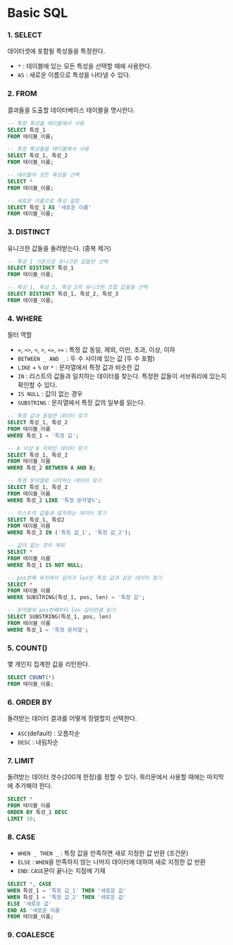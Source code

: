 # Basic SQL

### 1. SELECT
데이터셋에 포함될 특성들을 특정한다. 
- `*` : 테이블에 있는 모든 특성을 선택할 때에 사용한다. 
- `AS` : 새로운 이름으로 특성을 나타낼 수 있다.   

### 2. FROM 
결과들을 도출할 데이터베이스 테이블을 명시한다. 

```SQL
-- 특정 특성을 테이블에서 사용
SELECT 특성_1
FROM 테이블_이름;

-- 특정 특성들을 테이블에서 사용
SELECT 특성_1, 특성_2
FROM 테이블_이름;

-- 테이블의 모든 특성을 선택
SELECT *
FROM 테이블_이름;

-- 새로운 이름으로 특성 설정    
SELECT 특성_1 AS '새로운 이름'
FROM 테이블_이름;
```

### 3. DISTINCT 
유니크한 값들을 돌려받는다. (중복 제거) 

```SQL
-- 특성_1 기준으로 유니크한 값들만 선택
SELECT DISTINCT 특성_1
FROM 테이블_이름;

-- 특성_1, 특성_2, 특성_3의 유니크한 조합 값들을 선택
SELECT DISTINCT 특성_1, 특성_2, 특성_3
FROM 테이블_이름;
``` 

### 4. WHERE
필터 역할
- `=`, `<>`, `<`, `>`, `<=`, `>=` : 특정 값 동일, 제외, 미만, 초과, 이상, 이하 
- `BETWEEN _ AND _` : 두 수 사이에 있는 값 (두 수 포함) 
- `LIKE` + `%` or `*` : 문자열에서 특정 값과 비슷한 값 
- `IN` : 리스트의 값들과 일치하는 데이터를 찾는다. 특정한 값들이 서브쿼리에 있는지 확인할 수 있다. 
- `IS NULL` : 값이 없는 경우
- `SUBSTRING` : 문자열에서 특정 값의 일부를 읽는다.

```SQL
-- 특정 값과 동일한 데이터 찾기
SELECT 특성_1, 특성_2
FROM 테이블_이름
WHERE 특성_1 = '특정 값';

-- A 이상 B 이하인 데이터 찾기 
SELECT 특성_1, 특성_2
FROM 테이블_이름
WHERE 특성_2 BETWEEN A AND B;

-- 특정 문자열로 시작하는 데이터 찾기
SELECT 특성_1, 특성_2
FROM 테이블_이름
WHERE 특성_2 LIKE '특정 문자열%';

-- 리스트의 값들과 일치하는 데이터 찾기
SELECT 특성_1, 특성2
FROM 테이블_이름
WHERE 특성_2 IN ('특정 값_1', '특정 값_2');

-- 값이 없는 경우 제외 
SELECT *
FROM 테이블_이름
WHERE 특성_1 IS NOT NULL;

-- pos번째 위치에서 길이가 len인 특정 값과 같은 데이터 찾기
SELECT *
FROM 테이블_이름
WHERE SUBSTRING(특성_1, pos, len) = '특정 값';

-- 문자열의 pos번째부터 len 길이만큼 읽기
SELECT SUBSTRING(특성_1, pos, len)
FROM 테이블_이름
WHERE 특성_1 = '특정 문자열';
```

### 5. COUNT()
몇 개인지 집계한 값을 리턴한다.

```SQL
SELECT COUNT(*)
FROM 테이블_이름;
```

### 6. ORDER BY 
돌려받는 데이터 결과를 어떻게 정렬할지 선택한다. 
- `ASC`(default) : 오름차순 
-  `DESC` : 내림차순 

### 7. LIMIT 
돌려받는 데이터 갯수(200개 한정)를 정할 수 있다. 쿼리문에서 사용할 때에는 마지막에 추가해야 한다. 

```SQL
SELECT *
FROM 테이블_이름
ORDER BY 특성_1 DESC
LIMIT 10;
```

### 8. CASE
- `WHEN _ THEN _` : 특정 값을 만족하면 새로 지정한 값 반환 (조건문) 
- `ELSE` : `WHEN`을 만족하지 않는 나머지 데이터에 대하여 새로 지정한 값 반환 
- `END`: `CASE`문이 끝나는 지점에 기재 

```SQL
SELECT *, CASE 
WHEN 특성_1 = '특정 값_1' THEN '새로운 값'
WHEN 특성_1 = '특정 값_2' THEN '새로운 값'
ELSE '새로운 값' 
END AS '새로운 이름'
FROM 테이블_이름;
```

### 9. COALESCE
 
 
